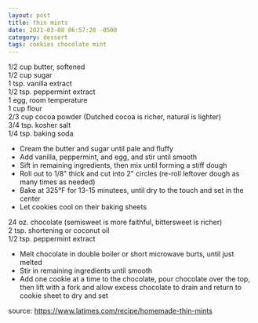 ```yaml
---
layout: post
title: thin mints
date: 2021-03-08 06:57:28 -0500
category: dessert
tags: cookies chocolate mint
---
```


1/2 cup butter, softened  
1/2 cup sugar  
1 tsp. vanilla extract  
1/2 tsp. peppermint extract  
1 egg, room temperature  
1 cup flour  
2/3 cup	cocoa powder (Dutched cocoa is richer, natural is lighter)  
3/4 tsp. kosher salt  
1/4 tsp. baking soda  
* Cream the butter and sugar until pale and fluffy
* Add vanilla, peppermint, and egg, and stir until smooth
* Sift in remaining ingredients, then mix until forming a stiff dough
* Roll out to 1/8" thick and cut into 2" circles (re-roll leftover dough as many times as needed)
* Bake at 325°F for 13-15 minutees, until dry to the touch and set in the center
* Let cookies cool on their baking sheets

24 oz. chocolate (semisweet is more faithful, bittersweet is richer)  
2 tsp. shortening or coconut oil  
1/2 tsp. peppermint extract  
* Melt chocolate in double boiler or short microwave burts, until just melted
* Stir in remaining ingredients until smooth
* Add one cookie at a time to the chocolate, pour chocolate over the top, then lift with a fork and allow excess
  chocolate to drain and return to cookie sheet to dry and set

source: <https://www.latimes.com/recipe/homemade-thin-mints>
